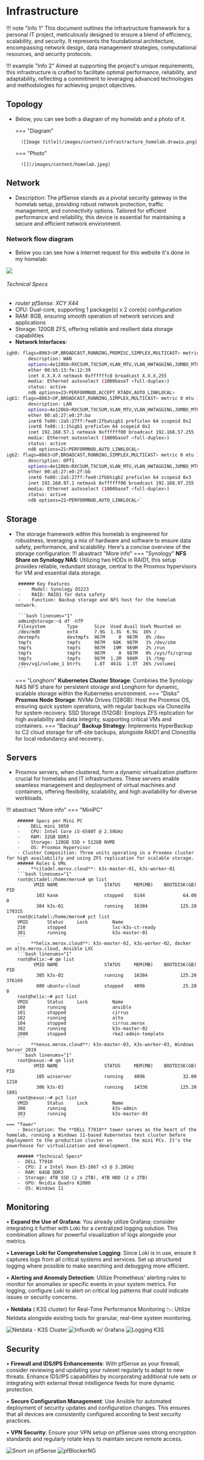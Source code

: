 # Infrastructure

!!! note "Info 1"
     This document outlines the infrastructure framework for a personal IT project, meticulously designed to ensure a blend of efficiency, scalability, and security. It represents the foundational architecture, encompassing network design, data management strategies, computational resources, and security protocols. 
 
!!! example "Info 2"
    Aimed at supporting the project's unique requirements, this infrastructure is crafted to facilitate optimal performance, reliability, and adaptability, reflecting a commitment to leveraging advanced technologies and methodologies for achieving project objectives.



## Topology
- Below, you can see both a diagram of my homelab and a photo of it.


    === "Diagram"

        ![Image title](/images/content/infrastracture_homelab.drawio.png)


    === "Photo"

        ![](/images/content/homelab.jpeg)

## Network
 - Description: The pfSense stands as a pivotal security gateway in the homelab setup, providing robust network protection, traffic management, and connectivity options. Tailored for efficient performance and reliability, this device is essential for maintaining a secure and efficient network environment.
### Network flow diagram
- Below you can see how a internet request for this website it's done in my homelab:

![](/images/content/network_flow.png)

###### Technical Specs
-    *router pfSense: XCY X44*
-    CPU: Dual-core, supporting 1 package(s) x 2 core(s) configuration
-    RAM: 8GB, ensuring smooth operation of network services and applications
-    Storage: 120GB ZFS, offering reliable and resilient data storage capabilities
-    **Network Interfaces**:
```bash linenums="1"
igb0: flags=8963<UP,BROADCAST,RUNNING,PROMISC,SIMPLEX,MULTICAST> metric 0 mtu 1500
        description: WAN
        options=4e120bb<RXCSUM,TXCSUM,VLAN_MTU,VLAN_HWTAGGING,JUMBO_MTU,VLAN_HWCSUM,WOL_MAGIC,VLAN_HWFILTER,RXCSUM_IPV6,TXCSUM_IPV6,NOMAP>
        ether 00:b5:13:fe:12:39
        inet X.X.X.X netmask 0xffffffc0 broadcast X.X.X.255
        media: Ethernet autoselect (1000baseT <full-duplex>)
        status: active
        nd6 options=23<PERFORMNUD,ACCEPT_RTADV,AUTO_LINKLOCAL>
igb1: flags=8863<UP,BROADCAST,RUNNING,SIMPLEX,MULTICAST> metric 0 mtu 1500
        description: LAN
        options=4e120bb<RXCSUM,TXCSUM,VLAN_MTU,VLAN_HWTAGGING,JUMBO_MTU,VLAN_HWCSUM,WOL_MAGIC,VLAN_HWFILTER,RXCSUM_IPV6,TXCSUM_IPV6,NOMAP>
        ether 00:a5:27:e0:2f:ba
        inet6 fe80::2a5:27ff:fee0:2fba%igb1 prefixlen 64 scopeid 0x2
        inet6 fe80::1:1%igb1 prefixlen 64 scopeid 0x2
        inet 192.168.57.1 netmask 0xffffff00 broadcast 192.168.57.255
        media: Ethernet autoselect (1000baseT <full-duplex>)
        status: active
        nd6 options=21<PERFORMNUD,AUTO_LINKLOCAL>
igb2: flags=8863<UP,BROADCAST,RUNNING,SIMPLEX,MULTICAST> metric 0 mtu 1500
        description: OPT1
        options=4e120bb<RXCSUM,TXCSUM,VLAN_MTU,VLAN_HWTAGGING,JUMBO_MTU,VLAN_HWCSUM,WOL_MAGIC,VLAN_HWFILTER,RXCSUM_IPV6,TXCSUM_IPV6,NOMAP>
        ether 00:a5:27:e0:2f:bb
        inet6 fe80::2a5:27ff:fee0:2fbb%igb2 prefixlen 64 scopeid 0x3
        inet 192.168.97.1 netmask 0xffffff00 broadcast 192.168.97.255
        media: Ethernet autoselect (1000baseT <full-duplex>)
        status: active
        nd6 options=21<PERFORMNUD,AUTO_LINKLOCAL>`

```

## Storage

 - The storage framework within this homelab is engineered for robustness, leveraging a mix of hardware and software to ensure data safety, performance, and scalability. Here's a concise overview of the storage configuration:
!!! abastract "More info"
    === "Synology"
        **NFS Share on Synology NAS**: Utilizing two HDDs in RAID1, this setup provides reliable, redundant storage, central to the Proxmox hypervisors for VM and essential data   storage.

        ###### Key Features
        -    Model: Synology DS223
        -    RAID: RAID1 for data safety
        -    Function: Backup storage and NFS host for the homelab network.

        ```bash linenums="1"
        admin@storage:~$ df -hTP
        Filesystem        Type      Size  Used Avail Use% Mounted on
        /dev/md0          ext4      7.9G  1.3G  6.5G  16% /
        devtmpfs          devtmpfs  967M     0  967M   0% /dev
        tmpfs             tmpfs     987M   68K  987M   1% /dev/shm
        tmpfs             tmpfs     987M   19M  969M   2% /run
        tmpfs             tmpfs     987M     0  987M   0% /sys/fs/cgroup
        tmpfs             tmpfs     987M  1.2M  986M   1% /tmp
        /dev/vg1/volume_1 btrfs     1.8T  461G  1.3T  26% /volume1
        ```
    === "Longhorn"
        **Kubernetes Cluster Storage**:
            Combines the Synology NAS NFS share for persistent storage and Longhorn for dynamic, scalable storage within the Kubernetes environment.
    ===  "Disks"
        **Proxmox Node Storage**:
            NVMe Drives (128GB): Host the Proxmox OS, ensuring quick system operations, with regular backups via Clonezilla for system recovery.
            SSD Storage (512GB): Employs ZFS replication for high availability and data integrity, supporting critical VMs and containers.
    ===  "Backup"
        **Backup Strategy**: Implements HyperBackup to C2 cloud storage for off-site backups, alongside RAID1 and Clonezilla for local redundancy and recovery..





## Servers

- Proxmox servers, when clustered, form a dynamic virtualization platform crucial for homelabs and IT infrastructures. These servers enable seamless management and deployment of virtual machines and containers, offering flexibility, scalability, and high availability for diverse workloads.

!!! abastract "More info"
    === "MiniPC"

        ###### Specs per Mini PC
        -    DELL mini 3050
        -    CPU: Intel Core i5-6500T @ 2.50GHz
        -    RAM: 32GB DDR3
        -    Storage: 128GB SSD + 512GB NVME
        -    OS: Proxmox Hypervisor
        - Cluster Composition: Three units operating in a Proxmox cluster for high availability and using ZFS replication for scalable storage.
        ###### Roles & VMs
        -    **citadel.merox.cloud**: k3s-master-01, k3s-worker-01
        ```bash linenums="1"
        root@citadel:/home/merox# qm list
              VMID NAME                 STATUS     MEM(MB)    BOOTDISK(GB) PID
               103 kasm                 stopped    6144              64.00 0
               304 k3s-01               running    16384            125.20 179315
        root@citadel:/home/merox# pct list
        VMID       Status     Lock         Name
        210        stopped                 lxc-k3s-ct-ready
        301        running                 k3s-master-01
        ```
        -    **helix.merox.cloud**: k3s-master-02, k3s-worker-02, docker on alto.merox.cloud, Ansible LXC
        ```bash linenums="1"
        root@helix:~# qm list
              VMID NAME                 STATUS     MEM(MB)    BOOTDISK(GB) PID
               305 k3s-02               running    16384            125.20 376169
               800 ubuntu-cloud         stopped    4096              25.20 0
        root@helix:~# pct list
        VMID       Status     Lock         Name
        100        running                 ansible
        101        stopped                 cirrus
        102        running                 alto
        104        stopped                 cirrus.merox
        302        running                 k3s-master-02
        2000       stopped                 rke2-admin-template
        ```
        -    **nexus.merox.cloud**: k3s-master-03, k3s-worker-03, Windows Server 2019
        ```bash linenums="1"
        root@nexus:~# qm list
              VMID NAME                 STATUS     MEM(MB)    BOOTDISK(GB) PID
               105 winserver            running    4096              32.00 1218
               306 k3s-03               running    14336            125.20 1891
        root@nexus:~# pct list
        VMID       Status     Lock         Name
        300        running                 k3s-admin
        303        running                 k3s-master-03
        ``` 
    === "Tower"
        - Description: The **DELL T7910** tower serves as the heart of the homelab, running a Windows 11-based Kubernetes test cluster before deployment to the production cluster on       the mini PCs. It's the powerhouse for virtualization and development.

        ###### *Technical Specs*
        -  DELL T7910
        -  CPU: 2 x Intel Xeon E5-2667 v3 @ 3.20GHz
        -  RAM: 64GB DDR3
        -  Storage: 4TB SSD (2 x 2TB), 4TB HDD (2 x 2TB)
        -  GPU: Nvidia Quadro K2000
        -  OS: Windows 11







## Monitoring


• **Expand the Use of Grafana**: You already utilize Grafana; consider integrating it further with Loki for a centralized logging solution. This combination allows for powerful visualization of logs alongside your metrics.

• **Leverage Loki for Comprehensive Logging**: Since Loki is in use, ensure it captures logs from all critical systems and services. Set up structured logging where possible to make searching and debugging more efficient.

• **Alerting and Anomaly Detection**: Utilize Prometheus' alerting rules to monitor for anomalies or specific events in your system metrics. For logging, configure Loki to alert on critical log patterns that could indicate issues or security concerns.

• **Netdata** ( K3S cluster) for Real-Time Performance Monitoring 📉: Utilize Netdata alongside existing tools for granular, real-time system monitoring.


![Netdata - K3S Cluster](/images/content/netdata.png "Netdata - K3S Cluster")
![Influxdb w/ Grafana](/images/content/grafana.png "Influxdb w/ Grafana") 
![Logging K3S](/images/content/loki.png "Logging K3S")


## Security

  • **Firewall and IDS/IPS Enhancements**: With pfSense as your firewall, consider reviewing and updating your ruleset regularly to adapt to new threats. Enhance IDS/IPS capabilities by incorporating additional rule sets or integrating with external threat intelligence feeds for more dynamic protection.

   • **Secure Configuration Management**: Use Ansible for automated deployment of security updates and configuration changes. This ensures that all devices are consistently configured according to best security practices.
   
   • **VPN Security**: Ensure your VPN setup on pfSense uses strong encryption standards and regularly rotate keys to maintain secure remote access.

![Snort on pfSense](/images/content/snort.png "Snort on pfSense")
![pfBlockerNG](/images/content/pfb.png "pfBlockerNG")

